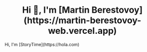 <h1 align="center">Hi 👋, I'm [Martin Berestovoy](https://martin-berestovoy-web.vercel.app)</h1>
Hi, I'm [StoryTime](https://hola.com)
